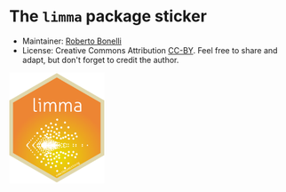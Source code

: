 # The `limma` package sticker

* Maintainer: [Roberto Bonelli](https://github.com/Robbie90/)
* License: Creative Commons Attribution
[CC-BY](https://creativecommons.org/licenses/by/2.0/). Feel free to
share and adapt, but don't forget to credit the author.

<img src=limma.png height="200">